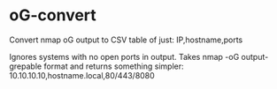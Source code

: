 # oG-convert
Convert nmap oG output to CSV table of just:  IP,hostname,ports

Ignores systems with no open ports in output. Takes nmap -oG output-grepable format and returns something simpler:
10.10.10.10,hostname.local,80/443/8080
